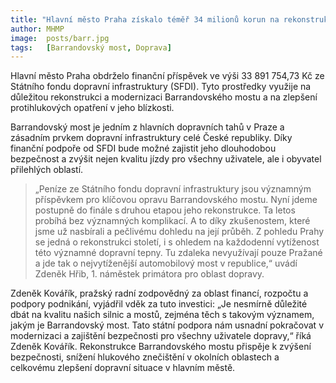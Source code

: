 ```yaml
---
title: "Hlavní město Praha získalo téměř 34 milionů korun na rekonstrukci Barrandovského mostu"
author: MHMP
image:  posts/barr.jpg
tags:   [Barrandovský most, Doprava]
---
```


Hlavní město Praha obdrželo finanční příspěvek ve výši 33 891 754,73 Kč ze Státního fondu dopravní infrastruktury (SFDI). Tyto prostředky využije na důležitou rekonstrukci a modernizaci Barrandovského mostu a na zlepšení protihlukových opatření v jeho blízkosti.

Barrandovský most je jedním z hlavních dopravních tahů v Praze a zásadním prvkem dopravní infrastruktury celé České republiky. Díky finanční podpoře od SFDI bude možné zajistit jeho dlouhodobou bezpečnost a zvýšit nejen kvalitu jízdy pro všechny uživatele, ale i obyvatel přilehlých oblastí.

> „Peníze ze Státního fondu dopravní infrastruktury jsou významným příspěvkem pro klíčovou opravu Barrandovského mostu. Nyní jdeme postupně do finále s druhou etapou jeho rekonstrukce. Ta letos probíhá bez významných komplikací. A to díky zkušenostem, které jsme už nasbírali a pečlivému dohledu na její průběh. Z pohledu Prahy se jedná o rekonstrukci století, i s ohledem na každodenní vytíženost této významné dopravní tepny. Tu zdaleka nevyužívají pouze Pražané a jde tak o nejvytíženější automobilový most v republice,“ uvádí Zdeněk Hřib, 1. náměstek primátora pro oblast dopravy.

Zdeněk Kovářík, pražský radní zodpovědný za oblast financí, rozpočtu a podpory podnikání, vyjádřil vděk za tuto investici: „Je nesmírně důležité dbát na kvalitu našich silnic a mostů, zejména těch s takovým významem, jakým je Barrandovský most. Tato státní podpora nám usnadní pokračovat v modernizaci a zajištění bezpečnosti pro všechny uživatele dopravy,“ říká Zdeněk Kovářík. Rekonstrukce Barrandovského mostu přispěje k zvýšení bezpečnosti, snížení hlukového znečištění v okolních oblastech a celkovému zlepšení dopravní situace v hlavním městě.
